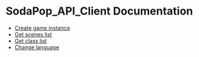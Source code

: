 # SodaPop_API_Client Documentation

+ [Create game instance](https://github.com/GameLabChile/SodaPop_API_Client/blob/docs/create_game_instance.md)
+ [Get scenes list](https://github.com/GameLabChile/SodaPop_API_Client/blob/docs/get_scenes_list.md)
+ [Get class list](https://github.com/GameLabChile/SodaPop_API_Client/blob/docs/get_class_list.md)
+ [Change language](https://github.com/GameLabChile/SodaPop_API_Client/blob/docs/ChangeLang.md)
